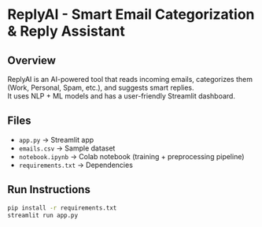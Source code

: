 # ReplyAI - Smart Email Categorization & Reply Assistant

## Overview
ReplyAI is an AI-powered tool that reads incoming emails, categorizes them 
(Work, Personal, Spam, etc.), and suggests smart replies.  
It uses NLP + ML models and has a user-friendly Streamlit dashboard.

## Files
- `app.py` → Streamlit app  
- `emails.csv` → Sample dataset  
- `notebook.ipynb` → Colab notebook (training + preprocessing pipeline)  
- `requirements.txt` → Dependencies  

## Run Instructions
```bash
pip install -r requirements.txt
streamlit run app.py

